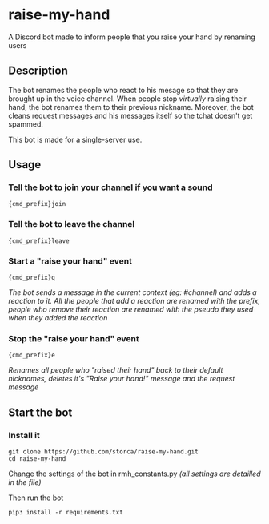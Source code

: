 # raise-my-hand
A Discord bot made to inform people that you raise your hand by renaming users

## Description
The bot renames the people who react to his mesage so that they are brought up in the voice channel. When people stop *virtually* raising their hand, the bot renames them to their previous nickname. Moreover, the bot cleans request messages and his messages itself so the tchat doesn't get spammed.

This bot is made for a single-server use.

## Usage

### Tell the bot to join your channel if you want a sound

    {cmd_prefix}join

### Tell the bot to leave the channel

    {cmd_prefix}leave

### Start a "raise your hand" event

    {cmd_prefix}q

*The bot sends a message in the current context (eg: #channel) and adds a reaction to it. All the people that add a reaction are renamed with the prefix, people who remove their reaction are renamed with the pseudo they used when they added the reaction*

### Stop the "raise your hand" event

    {cmd_prefix}e

*Renames all people who "raised their hand" back to their default nicknames, deletes it's "Raise your hand!" message and the request message*

## Start the bot
### Install it
    git clone https://github.com/storca/raise-my-hand.git
    cd raise-my-hand

Change the settings of the bot in rmh_constants.py *(all settings are detailled in the file)*

Then run the bot

    pip3 install -r requirements.txt